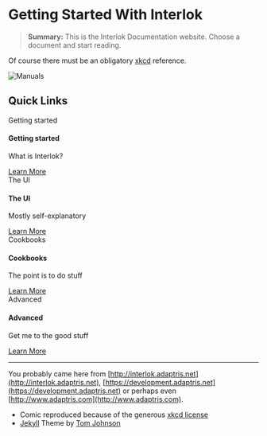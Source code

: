# Getting Started With Interlok

> **Summary:** This is the Interlok Documentation website.  Choose a document and start reading.

Of course there must be an obligatory [xkcd](http://xkcd.com) reference.

![Manuals](https://imgs.xkcd.com/comics/manuals.png)


<div class="row">
	<div>
		<h2>Quick Links</h2>
	</div>
	<div class="quick-links">
		<div class="panel panel-default text-center">
			 <div class="panel-heading">
				<div class="svg-stack">
					<object class="icon-circle" type="image/svg+xml" data="./svg/checkbox-blank-circle.svg">
					</object>
					<object class="icon" type="image/svg+xml" data="./svg/school.svg">
						Getting started
					</object>
				 </div>
			 </div>
			 <div class="panel-body">
				 <h4>Getting started</h4>
				 <p>What is Interlok?</p>
				 <a href="#/pages/overview/adapter-what-is-it" class="btn btn-primary">Learn More</a>
			 </div>
		</div>
		<div class="panel panel-default text-center">
			 <div class="panel-heading">
				<div class="svg-stack">
					<object class="icon-circle" type="image/svg+xml" data="./svg/checkbox-blank-circle.svg">
					</object>
					<object class="icon" type="image/svg+xml" data="./svg/chart-bar.svg">
						The UI
					</object>
				 </div>
			 </div>
			 <div class="panel-body">
				 <h4>The UI</h4>
				 <p>Mostly self-explanatory</p>
				 <a href="#/pages/ui/ui-introduction" class="btn btn-primary">Learn More</a>
			 </div>
		</div>
		<div class="panel panel-default text-center">
			 <div class="panel-heading">
				<div class="svg-stack">
					<object class="icon-circle" type="image/svg+xml" data="./svg/checkbox-blank-circle.svg">
					</object>
					<object class="icon" type="image/svg+xml" data="./svg/map.svg">
						Cookbooks
					</object>
				 </div>
			 </div>
			 <div class="panel-body">
				 <h4>Cookbooks</h4>
				 <p>The point is to do stuff</p>
				 <a href="#/pages/cookbook/" class="btn btn-primary">Learn More</a>
			 </div>
		</div>
		<div class="panel panel-default text-center">
			 <div class="panel-heading">
				<div class="svg-stack">
					<object class="icon-circle" type="image/svg+xml" data="./svg/checkbox-blank-circle.svg">
					</object>
					<object class="icon" type="image/svg+xml" data="./svg/trophy-variant.svg">
						Advanced
					</object>
				 </div>
			 </div>
			 <div class="panel-body">
				 <h4>Advanced</h4>
				 <p>Get me to the good stuff</p>
				 <a href="#/pages/advanced/" class="btn btn-primary">Learn More</a>
			 </div>
		</div>
	</div>
</div>


---

You probably came here from [http://interlok.adaptris.net](http://interlok.adaptris.net), [https://development.adaptris.net](https://development.adaptris.net) or perhaps even [http://www.adaptris.com](http://www.adaptris.com). 

* Comic reproduced because of the generous [xkcd license](http://xkcd.com/license.html)
* [Jekyll](http://jekyllrb.com) Theme by [Tom Johnson](http://idratherbewriting.com/)
